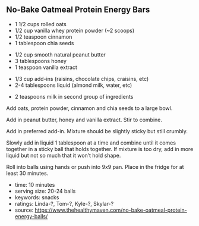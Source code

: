 No-Bake Oatmeal Protein Energy Bars
-----

- 1 1/2 cups rolled oats
- 1/2 cup vanilla whey protein powder (~2 scoops)
- 1/2 teaspoon cinnamon
- 1 tablespoon chia seeds
<!-- -->
- 1/2 cup smooth natural peanut butter
- 3 tablespoons honey
- 1 teaspoon vanilla extract
<!-- -->
- 1/3 cup add-ins (raisins, chocolate chips, craisins, etc)
- 2-4 tablespoons liquid (almond milk, water, etc)
<!-- -->
- 2 teaspoons milk in second group of ingredients

Add oats, protein powder, cinnamon and chia seeds to a large bowl.

Add in peanut butter, honey and vanilla extract. Stir to combine.

Add in preferred add-in. Mixture should be slightly sticky but still crumbly.

Slowly add in liquid 1 tablespoon at a time and combine until it comes together in a sticky ball that holds together. If mixture is too dry, add in more liquid but not so much that it won’t hold shape.

Roll into balls using hands or push into 9x9 pan. Place in the fridge for at least 30 minutes.

- time: 10 minutes
- serving size: 20-24 balls
- keywords: snacks
- ratings: Linda-?, Tom-?, Kyle-?, Skylar-?
- source: https://www.thehealthymaven.com/no-bake-oatmeal-protein-energy-balls/
